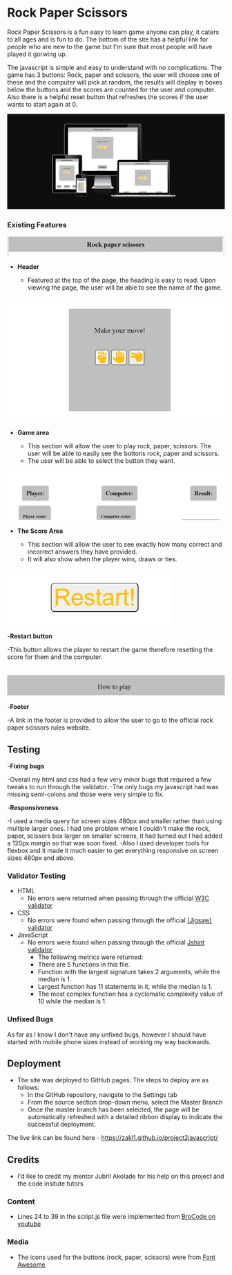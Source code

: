 # Rock Paper Scissors

Rock Paper Scissors is a fun easy to learn game anyone can play, it caters to all ages and is fun to do. The bottom of the site has a helpful link for people who are new to the game but I'm sure that most people will have played it gorwing up. 

The javascript is simple and easy to understand with no complications. The game has 3 buttons: Rock, paper and scissors, the user will choose one of these and the computer will pick at random, the results will display in boxes below the buttons and the scores are counted for the user and computer. Also there is a helpful reset button that refreshes the scores if the user wants to start again at 0. 


![Responsive wireframe](assets/images/project2wireframe.png)

### Existing Features


![Header](assets/images/project2header.png)

- __Header__

  - Featured at the top of the page, the heading is easy to read. Upon viewing the page, the user will be able to see the name of the game.

![The Game Area](assets/images/project2gamearea.png)

- __Game area__

  - This section will allow the user to play rock, paper, scissors. The user will be able to easily see the buttons rock, paper and scissors.
  - The user will be able to select the button they want. 


![Display results](assets/images/project2displayarea.png)

- __The Score Area__

  - This section will allow the user to see exactly how many correct and incorrect answers they have provided.
  - It will also show when the player wins, draws or ties. 

![Restart](assets/images/project2gamerestart.png)

-__Restart button__

-This button allows the player to restart the game therefore resetting the score for them and the computer.

![Footer](assets/images/project2footer.png)

-__Footer__

-A link in the footer is provided to allow the user to go to the official rock paper scissors rules website.

## Testing 

-__Fixing bugs__

-Overall my html and css had a few very minor bugs that required a few tweaks to run through the validator.
-The only bugs my javascript had was missing semi-colons and those were very simple to fix.

-__Responsiveness__

-I used a media query for screen sizes 480px and smaller rather than using multiple larger ones. I had one problem where I couldn't make the rock, paper, scissors box larger on smaller screens, it had turned out I had added a 120px margin so that was soon fixed.
-Also I used developer tools for flexbox and it made it much easier to get everything responsive on screen sizes 480px and above.

### Validator Testing 

- HTML
    - No errors were returned when passing through the official [W3C validator](https://validator.w3.org/nu/?doc=https%3A%2F%2Fcode-institute-org.github.io%2Flove-maths%2F)
- CSS
    - No errors were found when passing through the official [(Jigsaw) validator](https://jigsaw.w3.org/css-validator/validator?uri=https%3A%2F%2Fvalidator.w3.org%2Fnu%2F%3Fdoc%3Dhttps%253A%252F%252Fcode-institute-org.github.io%252Flove-maths%252F&profile=css3svg&usermedium=all&warning=1&vextwarning=&lang=en)
- JavaScript
    - No errors were found when passing through the official [Jshint validator](https://jshint.com/)
      - The following metrics were returned: 
      - There are 5 functions in this file.
      - Function with the largest signature takes 2 arguments, while the median is 1.
      - Largest function has 11 statements in it, while the median is 1.
      - The most complex function has a cyclomatic complexity value of 10 while the median is 1.

### Unfixed Bugs

As far as I know I don't have any unfixed bugs, however I should have started with mobile phone sizes instead of working my way backwards.

## Deployment

- The site was deployed to GitHub pages. The steps to deploy are as follows: 
  - In the GitHub repository, navigate to the Settings tab 
  - From the source section drop-down menu, select the Master Branch
  - Once the master branch has been selected, the page will be automatically refreshed with a detailed ribbon display to indicate the successful deployment. 

The live link can be found here - https://zakl1.github.io/project2javascript/



## Credits 

- I'd like to credit my mentor Jubril Akolade for his help on this project and the code insitute tutors

### Content 

- Lines 24 to 39 in the script.js file were implemented from [BroCode on youtube](https://www.youtube.com/watch?v=3uKdQx-SZ5A)

### Media

- The icons used for the buttons (rock, paper, scissors) were from [Font Awesome](https://fontawesome.com/)
